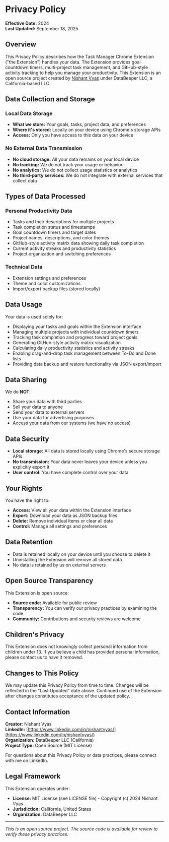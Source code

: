 # Privacy Policy

**Effective Date:** 2024  
**Last Updated:** September 18, 2025

## Overview

This Privacy Policy describes how the Task Manager Chrome Extension ("the Extension") handles your data. The Extension provides goal countdown timers, multi-project task management, and GitHub-style activity tracking to help you manage your productivity. This Extension is an open source project created by [Nishant Vyas](https://www.linkedin.com/in/nishantvyas/) under DataBeeper LLC, a California-based LLC.

## Data Collection and Storage

### Local Data Storage
- **What we store:** Your goals, tasks, project data, and preferences
- **Where it's stored:** Locally on your device using Chrome's storage APIs
- **Access:** Only you have access to this data on your device

### No External Data Transmission
- **No cloud storage:** All your data remains on your local device
- **No tracking:** We do not track your usage or behavior
- **No analytics:** We do not collect usage statistics or analytics
- **No third-party services:** We do not integrate with external services that collect data

## Types of Data Processed

### Personal Productivity Data
- Tasks and their descriptions for multiple projects
- Task completion status and timestamps
- Goal countdown timers and target dates
- Project names, descriptions, and color themes
- GitHub-style activity matrix data showing daily task completion
- Current activity streaks and productivity statistics
- Project organization and switching preferences

### Technical Data
- Extension settings and preferences
- Theme and color customizations
- Import/export backup files (stored locally)

## Data Usage

Your data is used solely for:
- Displaying your tasks and goals within the Extension interface
- Managing multiple projects with individual countdown timers
- Tracking task completion and progress toward project goals
- Generating GitHub-style activity matrix visualization
- Calculating daily productivity statistics and activity streaks
- Enabling drag-and-drop task management between To-Do and Done lists
- Providing data backup and restore functionality via JSON export/import

## Data Sharing

We do **NOT**:
- Share your data with third parties
- Sell your data to anyone
- Send your data to external servers
- Use your data for advertising purposes
- Access your data from our systems (we have no access)

## Data Security

- **Local storage:** All data is stored locally using Chrome's secure storage APIs
- **No transmission:** Your data never leaves your device unless you explicitly export it
- **User control:** You have complete control over your data

## Your Rights

You have the right to:
- **Access:** View all your data within the Extension interface
- **Export:** Download your data as JSON backup files
- **Delete:** Remove individual items or clear all data
- **Control:** Manage all settings and preferences

## Data Retention

- Data is retained locally on your device until you choose to delete it
- Uninstalling the Extension will remove all stored data
- No data is retained by us on external servers

## Open Source Transparency

This Extension is open source:
- **Source code:** Available for public review
- **Transparency:** You can verify our privacy practices by examining the code
- **Community:** Contributions and security reviews are welcome

## Children's Privacy

This Extension does not knowingly collect personal information from children under 13. If you believe a child has provided personal information, please contact us to have it removed.

## Changes to This Policy

We may update this Privacy Policy from time to time. Changes will be reflected in the "Last Updated" date above. Continued use of the Extension after changes constitutes acceptance of the updated policy.

## Contact Information

**Creator:** Nishant Vyas  
**LinkedIn:** [https://www.linkedin.com/in/nishantvyas/](https://www.linkedin.com/in/nishantvyas/)  
**Organization:** DataBeeper LLC (California)  
**Project Type:** Open Source (MIT License)

For questions about this Privacy Policy or data practices, please connect with me on LinkedIn.

## Legal Framework

This Extension operates under:
- **License:** MIT License (see LICENSE file) - Copyright (c) 2024 Nishant Vyas
- **Jurisdiction:** California, United States
- **Organization:** DataBeeper LLC

---

*This is an open source project. The source code is available for review to verify these privacy practices.*